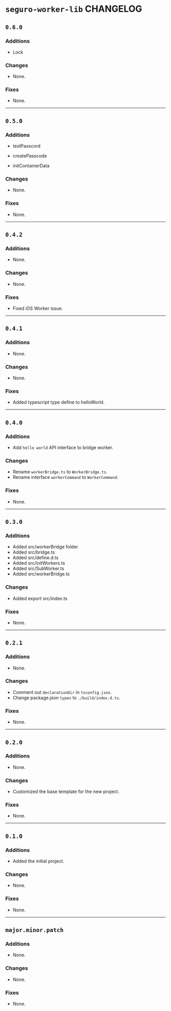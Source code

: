 # `seguro-worker-lib` CHANGELOG

## `0.6.0`

### Additions

- Lock

### Changes

- None.

### Fixes

- None.

---

## `0.5.0`

### Additions

- testPasscord

- createPasscode

- initContainerData

### Changes

- None.

### Fixes

- None.

---

## `0.4.2`

### Additions

- None.

### Changes

- None.

### Fixes

- Fixed iOS Worker issue.

---

## `0.4.1`

### Additions

- None.

### Changes

- None.

### Fixes

- Added typescript type define to helloWorld.

---

## `0.4.0`

### Additions

- Add `hello world` API interface to bridge worker.

### Changes

- Rename `workerBridge.ts` to `WorkerBridge.ts`.
- Rename interface `workerCommand` to `WorkerCommand`.

### Fixes

- None.

---

## `0.3.0`

### Additions

- Added src/workerBridge folder
- Added src/bridge.ts
- Added src/define.d.ts
- Added src/initWorkers.ts
- Added src/SubWorker.ts
- Added src/workerBridge.ts

### Changes

- Added export src/index.ts 


### Fixes

- None.

---

## `0.2.1`

### Additions

- None.

### Changes

- Comment out `declarationDir` in `tsconfig.json`.
- Change package.json `types` to `./build/index.d.ts`.

### Fixes

- None.

---

## `0.2.0`

### Additions

- None.

### Changes

- Customized the base template for the new project.

### Fixes

- None.

___

## `0.1.0`

### Additions

- Added the initial project.

### Changes

- None.

### Fixes

- None.

---

## `major.minor.patch`

### Additions

- None.

### Changes

- None.

### Fixes

- None.
